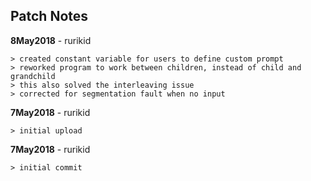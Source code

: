 **Patch Notes**
--------------------------------------------
**8May2018** - rurikid
```
> created constant variable for users to define custom prompt
> reworked program to work between children, instead of child and grandchild
> this also solved the interleaving issue
> corrected for segmentation fault when no input
```

**7May2018** - rurikid
```
> initial upload
```

**7May2018** - rurikid
```
> initial commit
```